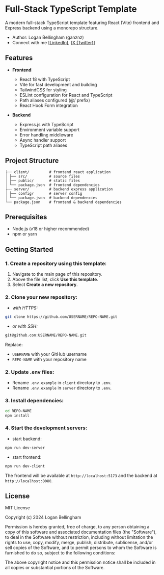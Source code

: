 # Full-Stack TypeScript Template
A modern full-stack TypeScript template featuring React (Vite) frontend and Express backend using a monorepo structure.

- Author: Logan Bellingham (ganznz)
- Connect with me [[LinkedIn](https://www.linkedin.com/in/logan-bellingham-1a366a230/)], [[X (Twitter)](https://x.com/onlyg_nz)]

## Features
- **Frontend**
  - React 18 with TypeScript
  - Vite for fast development and building
  - TailwindCSS for styling
  - ESLint configuration for React and TypeScript
  - Path aliases configured (@/ prefix)
  - React Hook Form integration
  
- **Backend**
  - Express.js with TypeScript
  - Environment variable support
  - Error handling middleware
  - Async handler support
  - TypeScript path aliases

## Project Structure
```
├── client/         # frontend react application
│ ├── src/          # source files
│ ├── public/       # static files
│ └── package.json  # frontend dependencies
├── server/         # backend express application
│ ├── config/       # server config
│ └── package.json  # backend dependencies
└── package.json    # frontend & backend dependencies
```

## Prerequisites
- Node.js (v18 or higher recommended)
- npm or yarn

## Getting Started
### 1. Create a repository using this template:
1) Navigate to the main page of this repository.
2) Above the file list, click **Use this template**.
3) Select **Create a new repository**.

### 2. Clone your new repository:
- _with HTTPS:_
```bash
git clone https://github.com/USERNAME/REPO-NAME.git
```
- _or with SSH:_
```bash
git@github.com:USERNAME/REPO-NAME.git
```
Replace:
- `USERNAME` with your GitHub username
- `REPO-NAME` with your repository name

### 2. Update .env files:
- Rename `.env.example` in `client` directory to `.env`.
- Rename `.env.example` in `server` directory to `.env`.

### 3. Install dependencies:
```bash
cd REPO-NAME
npm install
```

### 4. Start the development servers:
- start backend:
```bash
npm run dev-server
```
- start frontend:
```bash
npm run dev-client
```
The frontend will be available at `http://localhost:5173` and the backend at `http://localhost:8080`.

## License

MIT License

Copyright (c) 2024 Logan Bellingham

Permission is hereby granted, free of charge, to any person obtaining a copy
of this software and associated documentation files (the "Software"), to deal
in the Software without restriction, including without limitation the rights
to use, copy, modify, merge, publish, distribute, sublicense, and/or sell
copies of the Software, and to permit persons to whom the Software is
furnished to do so, subject to the following conditions:

The above copyright notice and this permission notice shall be included in all
copies or substantial portions of the Software.